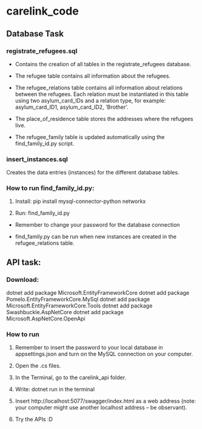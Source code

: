 # carelink_code

## Database Task

### registrate_refugees.sql
- Contains the creation of all tables in the registrate_refugees database.

- The refugee table contains all information about the refugees.

- The refugee_relations table contains all information about relations between the refugees. 
  Each relation must be instantiated in this table using two asylum_card_IDs and a relation type, for example:
  asylum_card_ID1, asylum_card_ID2, 'Brother'.

- The place_of_residence table stores the addresses where the refugees live.

- The refugee_family table is updated automatically using the find_family_id.py script.

### insert_instances.sql
Creates the data entries (instances) for the different database tables.

### How to run find_family_id.py:

1. Install:
pip install mysql-connector-python networkx

2. Run:
find_family_id.py

- Remember to change your password for the database connection

- find_family.py can be run when new instances are created in the refugee_relations table.

## API task: 

### Download: 
dotnet add package Microsoft.EntityFrameworkCore
dotnet add package Pomelo.EntityFrameworkCore.MySql
dotnet add package Microsoft.EntityFrameworkCore.Tools
dotnet add package Swashbuckle.AspNetCore
dotnet add package Microsoft.AspNetCore.OpenApi

### How to run
1. Remember to insert the password to your local database in appsettings.json and turn on the MySQL connection on your computer.

2. Open the .cs files.

3. In the Terminal, go to the carelink_api folder.

4. Write: dotnet run in the terminal

5. Insert http://localhost:5077/swagger/index.html as a web address (note: your computer might use another localhost address – be observant).

6. Try the APIs :D
